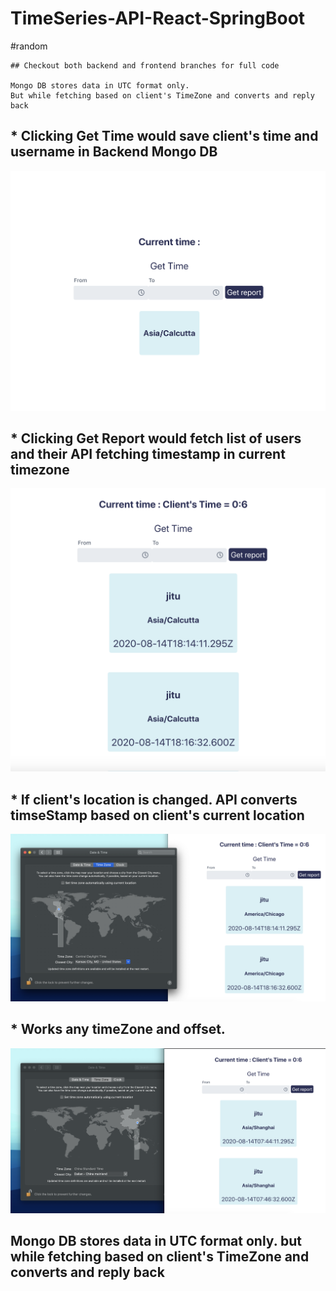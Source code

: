# TimeSeries-API-React-SpringBoot 
#random

```
## Checkout both backend and frontend branches for full code

Mongo DB stores data in UTC format only.
But while fetching based on client's TimeZone and converts and reply back
```

## * Clicking Get Time would save client's time and username in Backend Mongo DB

![snaps](ss4.png)

## * Clicking Get Report would fetch list of users and their API fetching timestamp in current timezone

![snaps](ss3.png)

## * If client's location is changed. API converts timseStamp based on client's current location 

![snaps](ss2.png)
## * Works any timeZone and offset.

![snaps](ss1.png)

## Mongo DB stores data in UTC format only. but while fetching based on client's TimeZone and converts and reply back

